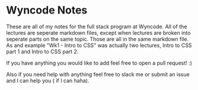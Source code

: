 # Wyncode Notes

These are all of my notes for the full stack program at Wyncode. All of the lectures are seperate markdown files, except when lectures are broken into seperate parts on the same topic. Those are all in the same markdown file. As and example "Wk1 - Intro to CSS" was actually two lectures, Intro to CSS part 1 and Intro to CSS part 2.

If you have anything you would like to add feel free to open a pull request! :)

Also if you need help with anything feel free to slack me or submit an issue and I can help you ( if I can haha).